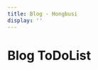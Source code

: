 ```yaml
---
title: Blog - Hongbusi
display: ''
---
```


<div class="prose m-auto mb-8 select-none">
  <h1 class="mb-0">
    Blog
    <router-link to="/todolist" class="opacity-20 hover:opacity-50 !border-none !font-400">ToDoList</router-link>
  </h1>
</div>

<ClientOnly>
  <Plum/>
</ClientOnly>

<ListPosts />
